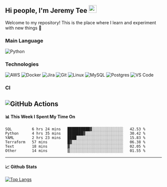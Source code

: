 ## Hi people, I'm Jeremy Tee <img src="https://media.giphy.com/media/hvRJCLFzcasrR4ia7z/giphy.gif" width="25px">

Welcome to my repository! This is the place where I learn and experiment with new things :rofl:

### Main Language
![Python](https://img.shields.io/badge/-Python-fff?&logo=python)

### Technologies

![AWS](https://img.shields.io/badge/-AWS-fff?&logo=Amazon-AWS&logoColor=232F3E)
![Docker](https://img.shields.io/badge/-Docker-fff?&logo=Docker)
![Jira](https://img.shields.io/badge/-Jira-fff?&logo=jira-software&logoColor=0052CC)
![Git](http://img.shields.io/badge/-Git-eee?style=flat-square&logo=git&logoColor=F05032)
![Linux](https://img.shields.io/badge/-Linux-fff?&logo=linux&logoColor=000)
![MySQL](https://img.shields.io/badge/mysql-fff.svg?logo=mysql&logoColor=000")
![Postgres](https://img.shields.io/badge/postgres-fff.svg?logo=postgresql&logoColor=white")
![VS Code](http://img.shields.io/badge/-VS%20Code-eee?style=flat-square&logo=visual-studio-code&logoColor=007ACC)

### CI
![GitHub Actions](https://img.shields.io/badge/githubactions-fff.svg?logo=githubactions&logoColor=white")
---

#### 📊 **This Week I Spent My Time On**
<!--START_SECTION:waka-->

```text
SQL         6 hrs 24 mins   ██████████▓░░░░░░░░░░░░░░   42.53 %
Python      4 hrs 35 mins   ███████▓░░░░░░░░░░░░░░░░░   30.42 %
YAML        2 hrs 23 mins   ████░░░░░░░░░░░░░░░░░░░░░   15.83 %
Terraform   57 mins         █▓░░░░░░░░░░░░░░░░░░░░░░░   06.38 %
Text        18 mins         ▓░░░░░░░░░░░░░░░░░░░░░░░░   02.05 %
Other       14 mins         ▒░░░░░░░░░░░░░░░░░░░░░░░░   01.55 %
```

<!--END_SECTION:waka-->


---

#### 📈 **Github Stats**
[![Top Langs](https://github-readme-stats.vercel.app/api?username=jeremytee97&show_icons=true&count_private=true&hide_title=true&include_all_commits=true)](https://github.com/jeremytee97)
